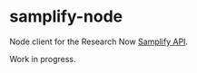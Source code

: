 # samplify-node

Node client for the Research Now [Samplify API](https://researchnow.github.io/samplifyapi-docs/).

Work in progress.
